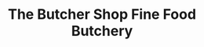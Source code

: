 ---
title: "The Butcher Shop Fine Food Butchery"
url: /tinana/the-butcher-shop-fine-food-butchery/
shop: butcher
---